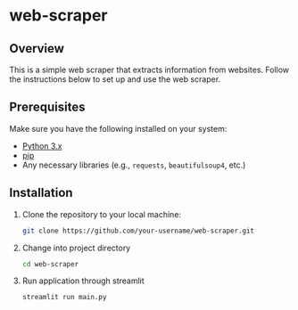 # web-scraper

## Overview

This is a simple web scraper that extracts information from websites. Follow the instructions below to set up and use the web scraper.

## Prerequisites

Make sure you have the following installed on your system:

- [Python 3.x](https://www.python.org/)
- [pip](https://pip.pypa.io/en/stable/)
- Any necessary libraries (e.g., `requests`, `beautifulsoup4`, etc.)

## Installation

1. Clone the repository to your local machine:
   ```bash
   git clone https://github.com/your-username/web-scraper.git
   ```
2. Change into project directory
   ```bash
   cd web-scraper
   ```
3. Run application through streamlit
   ```bash
   streamlit run main.py
   ```